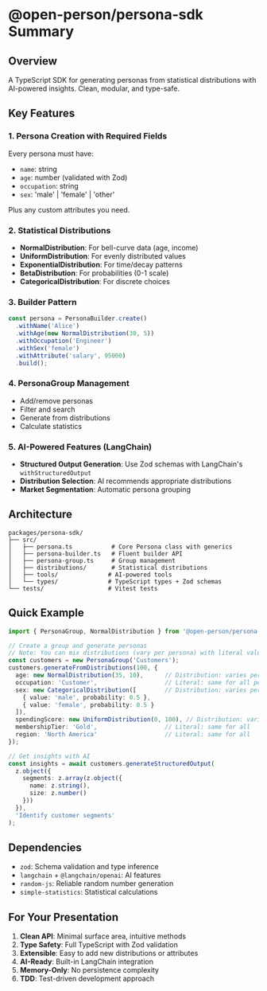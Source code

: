 # @open-person/persona-sdk Summary

## Overview

A TypeScript SDK for generating personas from statistical distributions with AI-powered insights. Clean, modular, and type-safe.

## Key Features

### 1. Persona Creation with Required Fields
Every persona must have:
- `name`: string
- `age`: number (validated with Zod)
- `occupation`: string 
- `sex`: 'male' | 'female' | 'other'

Plus any custom attributes you need.

### 2. Statistical Distributions
- **NormalDistribution**: For bell-curve data (age, income)
- **UniformDistribution**: For evenly distributed values
- **ExponentialDistribution**: For time/decay patterns
- **BetaDistribution**: For probabilities (0-1 scale)
- **CategoricalDistribution**: For discrete choices

### 3. Builder Pattern
```typescript
const persona = PersonaBuilder.create()
  .withName('Alice')
  .withAge(new NormalDistribution(30, 5))
  .withOccupation('Engineer')
  .withSex('female')
  .withAttribute('salary', 95000)
  .build();
```

### 4. PersonaGroup Management
- Add/remove personas
- Filter and search
- Generate from distributions
- Calculate statistics

### 5. AI-Powered Features (LangChain)
- **Structured Output Generation**: Use Zod schemas with LangChain's `withStructuredOutput`
- **Distribution Selection**: AI recommends appropriate distributions
- **Market Segmentation**: Automatic persona grouping

## Architecture

```
packages/persona-sdk/
├── src/
│   ├── persona.ts           # Core Persona class with generics
│   ├── persona-builder.ts   # Fluent builder API
│   ├── persona-group.ts     # Group management
│   ├── distributions/       # Statistical distributions
│   ├── tools/              # AI-powered tools
│   └── types/              # TypeScript types + Zod schemas
└── tests/                  # Vitest tests
```

## Quick Example

```typescript
import { PersonaGroup, NormalDistribution } from '@open-person/persona-sdk';

// Create a group and generate personas
// Note: You can mix distributions (vary per persona) with literal values (same for all)
const customers = new PersonaGroup('Customers');
customers.generateFromDistributions(100, {
  age: new NormalDistribution(35, 10),      // Distribution: varies per persona
  occupation: 'Customer',                   // Literal: same for all personas
  sex: new CategoricalDistribution([        // Distribution: varies per persona
    { value: 'male', probability: 0.5 },
    { value: 'female', probability: 0.5 }
  ]),
  spendingScore: new UniformDistribution(0, 100), // Distribution: varies
  membershipTier: 'Gold',                   // Literal: same for all
  region: 'North America'                   // Literal: same for all
});

// Get insights with AI
const insights = await customers.generateStructuredOutput(
  z.object({
    segments: z.array(z.object({
      name: z.string(),
      size: z.number()
    }))
  }),
  'Identify customer segments'
);
```

## Dependencies
- `zod`: Schema validation and type inference
- `langchain` + `@langchain/openai`: AI features
- `random-js`: Reliable random number generation
- `simple-statistics`: Statistical calculations

## For Your Presentation

1. **Clean API**: Minimal surface area, intuitive methods
2. **Type Safety**: Full TypeScript with Zod validation
3. **Extensible**: Easy to add new distributions or attributes
4. **AI-Ready**: Built-in LangChain integration
5. **Memory-Only**: No persistence complexity
6. **TDD**: Test-driven development approach